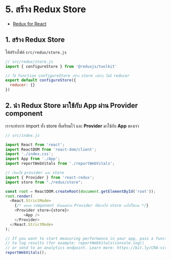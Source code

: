 
# 5. สร้าง Redux Store

- [Redux for React](https://redux.js.org/basics/usage-with-react)

## 1. สร้าง Redux Store 

ให้สร้างไฟล์ `src/redux/store.js`

```jsx
// src/redux/store.js
import { configureStore } from '@reduxjs/toolkit'

// ใช้ function configureStore สร้าง store เปล่าๆ ไม่มี reducer 
export default configureStore({
  reducer: {}
})

```

## 2. นำ Redux Store มาใช้กับ App ผ่าน Provider component

เราจะทำการ import ทั้ง store ที่เตรียมไว้ และ **Provider** มาใช้กับ **App** ของเรา

```js
// src/index.js

import React from 'react';
import ReactDOM from 'react-dom/client';
import './index.css';
import App from './App';
import reportWebVitals from './reportWebVitals';

// เรียกใช้ provider และ store
import { Provider } from 'react-redux';
import store from "./redux/store";

const root = ReactDOM.createRoot(document.getElementById('root'));
root.render(
  <React.StrictMode>
    {/* ครอบ component ทั้งหมดด้วย Provider ที่มีการใส่ store ลงไปใช้งาน */}
    <Provider store={store}>
        <App />
    </Provider>
  </React.StrictMode>
);

// If you want to start measuring performance in your app, pass a function
// to log results (for example: reportWebVitals(console.log))
// or send to an analytics endpoint. Learn more: https://bit.ly/CRA-vitals
reportWebVitals();

```
